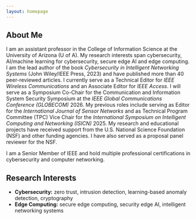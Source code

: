 ```yaml
---
layout: homepage
---
```


## About Me

I am an assistant professor in the College of Information Science at the University of Arizona (U of A). My research interests span cybersecurity, AI/machine learning for cybersecurity, secure edge AI and edge computing. I am the lead author of the book *Cybersecurity in Intelligent Networking Systems* (John Wiley/IEEE Press, 2023) and have published more than 40 peer-reviewed articles. I currently serve as a Technical Editor for *IEEE Wireless Communications* and an Associate Editor for *IEEE Access*. I will serve as a Symposium Co-Chair for the Communication and Information System Security Symposium at the *IEEE Global Communications Conference (GLOBECOM)* 2026. My previous roles include serving as Editor for the *International Journal of Sensor Networks* and as Technical Program Committee (TPC) Vice Chair for the *International Symposium on Intelligent Computing and Networking (ISICN)* 2025. My research and educational projects have received support from the U.S. National Science Foundation (NSF) and other funding agencies. I have also served as a proposal panel reviewer for the NSF.

I am a Senior Member of IEEE and hold multiple professional certifications in cybersecurity and computer networking.

## Research Interests

- **Cybersecurity:** zero trust, intrusion detection, learning-based anomaly detection, cryptography
- **Edge Computing:** secure edge computing, security edge AI, intelligent networking systems


